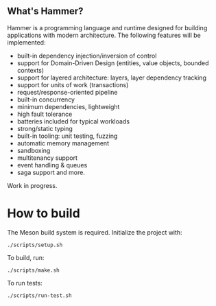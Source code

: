 ## What's Hammer?

Hammer is a programming language and runtime designed for building applications with modern architecture.
The following features will be implemented:
* built-in dependency injection/inversion of control
* support for Domain-Driven Design (entities, value objects, bounded contexts)
* support for layered architecture: layers, layer dependency tracking
* support for units of work (transactions)
* request/response-oriented pipeline
* built-in concurrency
* minimum dependencies, lightweight
* high fault tolerance
* batteries included for typical workloads
* strong/static typing
* built-in tooling: unit testing, fuzzing
* automatic memory management
* sandboxing
* multitenancy support
* event handling & queues
* saga support
  and more.

Work in progress.

# How to build

The Meson build system is required. Initialize the project with:

    ./scripts/setup.sh

To build, run:

    ./scripts/make.sh

To run tests:

    ./scripts/run-test.sh